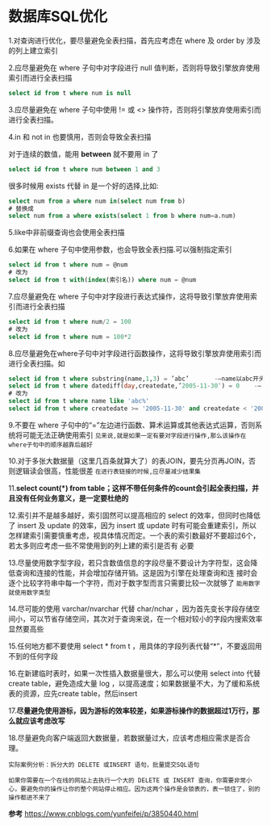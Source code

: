 # 数据库SQL优化

1.对查询进行优化，要尽量避免全表扫描，首先应考虑在 where 及 order by 涉及的列上建立索引

2.应尽量避免在 where 子句中对字段进行 null 值判断，否则将导致引擎放弃使用索引而进行全表扫描

```sql
select id from t where num is null
```

3.应尽量避免在 where 子句中使用 != 或 <> 操作符，否则将引擎放弃使用索引而进行全表扫描。

4.in 和 not in 也要慎用，否则会导致全表扫描

对于连续的数值，能用 **between** 就不要用 in 了

```sql
select id from t where num between 1 and 3
```
很多时候用 exists 代替 in 是一个好的选择,比如:

```sql
select num from a where num in(select num from b)
# 替换成
select num from a where exists(select 1 from b where num=a.num)
```
5.like中非前缀查询也会使用全表扫描

6.如果在 where 子句中使用参数，也会导致全表扫描.可以强制指定索引

```sql
select id from t where num = @num
# 改为
select id from t with(index(索引名)) where num = @num
```

7.应尽量避免在 where 子句中对字段进行表达式操作，这将导致引擎放弃使用索引而进行全表扫描

```sql
select id from t where num/2 = 100
# 改为
select id from t where num = 100*2
```

8.应尽量避免在where子句中对字段进行函数操作，这将导致引擎放弃使用索引而进行全表扫描。如

```sql
select id from t where substring(name,1,3) = ’abc’       -–name以abc开头的id
select id from t where datediff(day,createdate,’2005-11-30′) = 0    -–‘2005-11-30’    --生成的id
# 改为
select id from t where name like 'abc%'
select id from t where createdate >= '2005-11-30' and createdate < '2005-12-1'
```

9.不要在 where 子句中的“=”左边进行函数、算术运算或其他表达式运算，否则系统将可能无法正确使用索引
`见来说,就是如果一定有要对字段进行操作,那么该操作在where子句中的顺序越靠后越好`

10.对于多张大数据量（这里几百条就算大了）的表JOIN，要先分页再JOIN，否则逻辑读会很高，性能很差
`在进行表链接的时候,应尽量减少结果集`

11.**select count(*) from table；这样不带任何条件的count会引起全表扫描，并且没有任何业务意义，是一定要杜绝的**

12.索引并不是越多越好，索引固然可以提高相应的 select 的效率，但同时也降低了 insert 及 update 的效率，因为 insert 或 update 时有可能会重建索引，所以怎样建索引需要慎重考虑，视具体情况而定。一个表的索引数最好不要超过6个，若太多则应考虑一些不常使用到的列上建的索引是否有 必要

13.尽量使用数字型字段，若只含数值信息的字段尽量不要设计为字符型，这会降低查询和连接的性能，并会增加存储开销。这是因为引擎在处理查询和连 接时会逐个比较字符串中每一个字符，而对于数字型而言只需要比较一次就够了
`能用数字就使用数字类型`

14.尽可能的使用 varchar/nvarchar 代替 char/nchar ，因为首先变长字段存储空间小，可以节省存储空间，其次对于查询来说，在一个相对较小的字段内搜索效率显然要高些

15.任何地方都不要使用 select * from t ，用具体的字段列表代替“*”，不要返回用不到的任何字段

16.在新建临时表时，如果一次性插入数据量很大，那么可以使用 select into 代替 create table，避免造成大量 log ，以提高速度；如果数据量不大，为了缓和系统表的资源，应先create table，然后insert

17.**尽量避免使用游标，因为游标的效率较差，如果游标操作的数据超过1万行，那么就应该考虑改写**

18.尽量避免向客户端返回大数据量，若数据量过大，应该考虑相应需求是否合理。


```
实际案例分析：拆分大的 DELETE 或INSERT 语句，批量提交SQL语句

如果你需要在一个在线的网站上去执行一个大的 DELETE 或 INSERT 查询，你需要非常小心，要避免你的操作让你的整个网站停止相应。因为这两个操作是会锁表的，表一锁住了，别的操作都进不来了
```

**参考**
<https://www.cnblogs.com/yunfeifei/p/3850440.html>


